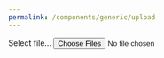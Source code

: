 ```yaml
---
permalink: /components/generic/upload
---
```

<!-- Start of /components/generic/upload -->
<span class="btn btn-success fileinput-button">
<span>Select file...</span>
<!-- The file input field used as target for the file upload widget -->
<input id="fileupload" name="files[]" multiple="" type="file">
</span>
<div id="progress" class="progress">
<div class="progress-bar progress-bar-success"></div>
</div>
<div id="files" class="files"></div>
<!-- End of /components/generic/upload -->
